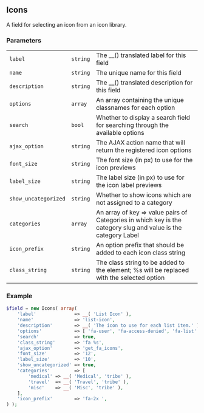 ## Icons

A field for selecting an icon from an icon library.

### Parameters

||||
|---|---|---|
| `label`       | `string` | The __() translated label for this field       |
| `name`        | `string` | The unique name for this field                 |
| `description` | `string` | The __() translated description for this field |
| `options` | `array` | An array containing the unique classnames for each option |
| `search` | `bool` | Whether to display a search field for searching through the available options |
| `ajax_option` | `string` | The AJAX action name that will return the registered icon options |
| `font_size` | `string` | The font size (in px) to use for the icon previews |
| `label_size` | `string` | The label size (in px) to use for the icon label previews |
| `show_uncategorized` | `string` | Whether to show icons which are not assigned to a category |
| `categories` | `array` | An array of key => value pairs of Categories in which key is the category slug and value is the category Label |
| `icon_prefix` | `string` | An option prefix that should be added to each icon class string |
| `class_string` | `string` | The class string to be added to the element; %s will be replaced with the selected option |

### Example

```php
$field = new Icons( array(
    'label'              => __( 'List Icon' ),
    'name'               => 'list-icon',
    'description'        => __( 'The icon to use for each list item.' ),
    'options'            => [ 'fa-user', 'fa-access-denied', 'fa-list' ],
    'search'             => true,
    'class_string'       => 'fa %s',
    'ajax_option'        => 'get_fa_icons',
    'font_size'          => '12',
    'label_size'         => '10',
    'show_uncategorized' => true,
    'categories'         => [
        'medical' => __( 'Medical', 'tribe' ),
        'travel'  => __( 'Travel', 'tribe' ),
        'misc'    => __( 'Misc', 'tribe' ),
    ],
    'icon_prefix'        => 'fa-2x ',
) );
```